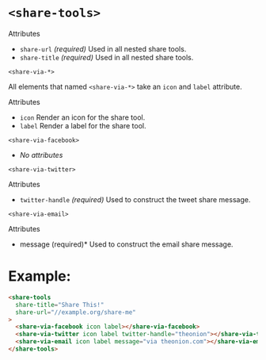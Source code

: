 # `<share-tools>`

Attributes
  * `share-url` *(required)* Used in all nested share tools.
  * `share-title` *(required)* Used in all nested share tools.

`<share-via-*>`

All elements that named `<share-via-*>` take an `icon` and `label` attribute.

Attributes
  * `icon` Render an icon for the share tool.
  * `label` Render a label for the share tool.

`<share-via-facebook>`
  * _No attributes_

`<share-via-twitter>`

Attributes
  * `twitter-handle` *(required)* Used to construct the tweet share message.

`<share-via-email>`

Attributes
  * message (required)* Used to construct the email share message.


# Example:

```html
<share-tools
  share-title="Share This!"
  share-url="//example.org/share-me"
>
  <share-via-facebook icon label></share-via-facebook>
  <share-via-twitter icon label twitter-handle="theonion"></share-via-twitter>
  <share-via-email icon label message="via theonion.com"></share-via-email>
</share-tools>
```

